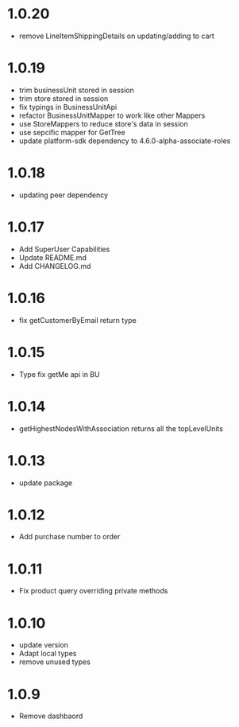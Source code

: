 # 1.0.20
- remove LineItemShippingDetails on updating/adding to cart
# 1.0.19
- trim businessUnit stored in session
- trim store stored in session
- fix typings in BusinessUnitApi
- refactor BusinessUnitMapper to work like other Mappers 
- use StoreMappers to reduce store's data in session
- use sepcific mapper for GetTree
- update platform-sdk dependency to 4.6.0-alpha-associate-roles
# 1.0.18
- updating peer dependency
# 1.0.17
- Add SuperUser Capabilities
- Update README.md
- Add CHANGELOG.md
# 1.0.16
- fix getCustomerByEmail return type
# 1.0.15
- Type fix getMe api in BU
# 1.0.14
- getHighestNodesWithAssociation returns all the topLevelUnits
# 1.0.13
- update package
# 1.0.12
- Add purchase number to order
# 1.0.11
- Fix product query overriding private methods
# 1.0.10
- update version
- Adapt local types
- remove unused types
# 1.0.9
- Remove dashbaord